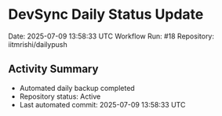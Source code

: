 # DevSync Daily Status Update
Date: 2025-07-09 13:58:33 UTC
Workflow Run: #18
Repository: iitmrishi/dailypush

## Activity Summary
- Automated daily backup completed
- Repository status: Active
- Last automated commit: 2025-07-09 13:58:33 UTC
